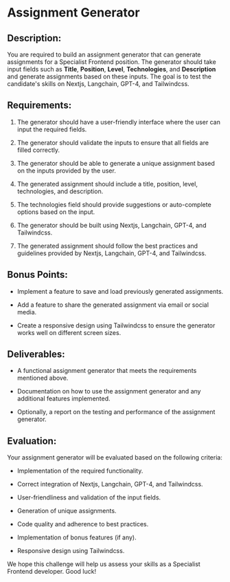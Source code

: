 # Assignment Generator

## Description:
You are required to build an assignment generator that can generate assignments for a Specialist Frontend position. The generator should take input fields such as **Title**, **Position**, **Level**, **Technologies**, and **Description** and generate assignments based on these inputs. The goal is to test the candidate's skills on Nextjs, Langchain, GPT-4, and Tailwindcss.

## Requirements:

1. The generator should have a user-friendly interface where the user can input the required fields.

2. The generator should validate the inputs to ensure that all fields are filled correctly.

3. The generator should be able to generate a unique assignment based on the inputs provided by the user.

4. The generated assignment should include a title, position, level, technologies, and description.

5. The technologies field should provide suggestions or auto-complete options based on the input.

6. The generator should be built using Nextjs, Langchain, GPT-4, and Tailwindcss.

7. The generated assignment should follow the best practices and guidelines provided by Nextjs, Langchain, GPT-4, and Tailwindcss.

## Bonus Points:

- Implement a feature to save and load previously generated assignments.

- Add a feature to share the generated assignment via email or social media.

- Create a responsive design using Tailwindcss to ensure the generator works well on different screen sizes.

## Deliverables:

- A functional assignment generator that meets the requirements mentioned above.

- Documentation on how to use the assignment generator and any additional features implemented.

- Optionally, a report on the testing and performance of the assignment generator.

## Evaluation:

Your assignment generator will be evaluated based on the following criteria:

- Implementation of the required functionality.

- Correct integration of Nextjs, Langchain, GPT-4, and Tailwindcss.

- User-friendliness and validation of the input fields.

- Generation of unique assignments.

- Code quality and adherence to best practices.

- Implementation of bonus features (if any).

- Responsive design using Tailwindcss.

We hope this challenge will help us assess your skills as a Specialist Frontend developer. Good luck!